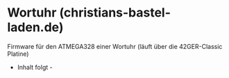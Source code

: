 # Wortuhr (christians-bastel-laden.de)
Firmware für den ATMEGA328 einer Wortuhr (läuft über die 42GER-Classic Platine)

- Inhalt folgt -
